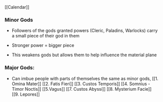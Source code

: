 [[Calendar]]

### Minor Gods
- Followers of the gods granted powers (Cleric, Paladins, Warlocks) carry a small piece of their god in them

- Stronger power = bigger piece

- This weakens gods but allows them to help influence the material plane


### Major Gods:
- Can imbue people with parts of themselves the same as minor gods, 
[[1. Omina Mater]]
[[2. Fatis Fieri]]
[[3. Custos Temporis]]
[[4. Somnius - Timor Noctis]]
[[5.Vagus]]
[[7. Custos Abyssi]]
[[8. Mysterium Facie]]
[[9. Lepores]]
